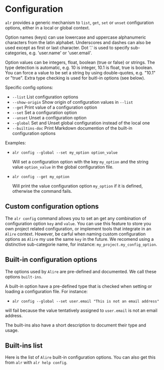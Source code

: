 # Configuration

`alr` provides a generic mechanism to `list`, `get`, `set` or
`unset` configuration options, either in a local or global context.

 Option names (keys) can use lowercase and uppercase alphanumeric characters
 from the latin alphabet. Underscores and dashes can also be used except as
 first or last character. Dot '.' is used to specify sub-categories, e.g.
 'user.name' or 'user.email'.

 Option values can be integers, float, boolean (true or false) or strings. The
 type detection is automatic, e.g. 10 is integer, 10.1 is float, true is
 boolean. You can force a value to be set a string by using double-quotes, e.g.
 "10.1" or "true". Extra type checking is used for buitl-in options (see below).

 Specific config options:
                           
  - `--list` List configuration options
  - `--show-origin` Show origin of configuration values in `--list`
  - `--get` Print value of a configuration option
  - `--set` Set a configuration option
  - `--unset` Unset a configuration option
  - `--global` Set and Unset global configuration instead of the local one
  - `--builtins-doc` Print Markdown documention of the built-in configuration options
 
 Examples:

 - `alr config --global --set my_option option_value`
  
    Will set a configuration option with the key `my_option` and the string 
    value `option_value` in the global configuration file.

 - `alr config --get my_option`
  
    Will print the value configuration option `my_option` if it is defined, 
    otherwise the command fails.


## Custom configuration options

The `alr config` command allows you to set an get any combination of
configuration option `key` and `value`. You can use this feature to store you
own project related configuration, or implement tools that integrate in an
`Alire` context. However, be carful when naming custom configuration options as
`Alire` my use the same `key` in the future. We recomend using a distinctive
sub-categorie name, for instance: `my_project.my_config_option`.

## Built-in configuration options

The options used by `Alire` are pre-defined and documented. We call these
options `built-ins`.

A built-in option have a pre-defined type that is checked when setting or
loading a configuration file. For instance:

 - `alr config --global --set user.email "This is not an email address"`

will fail because the value tentatively assigned to `user.email` is not an
email address.

The built-ins also have a short description to document their type and usage.

## Built-ins list

Here is the list of `Alire` built-in configuration options. You can also get
this from `alr` with `alr help config`.

